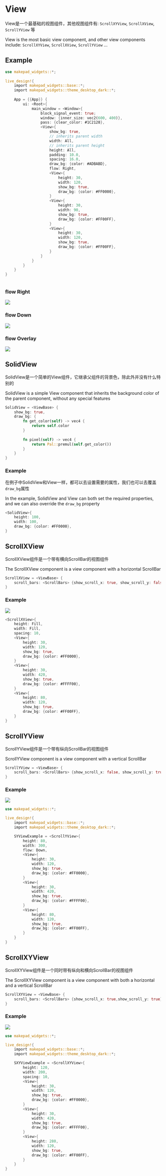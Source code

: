 # View

View是一个最基础的视图组件，其他视图组件有: `ScrollXYView`, `ScrollXView`, `ScrollYView` 等

View is the most basic view component, and other view components include: `ScrollXYView`, `ScrollXView`, `ScrollYView` ...

## Example

```rust
use makepad_widgets::*;
       
live_design!{
    import makepad_widgets::base::*;
    import makepad_widgets::theme_desktop_dark::*; 
    
    App = {{App}} {
        ui: <Root>{
            main_window = <Window>{
                block_signal_event: true;
                window: {inner_size: vec2(600, 400)},
                pass: {clear_color: #1C2128},
                <View>{
                    show_bg: true,
                    // inherits parent width
                    width: All,
                    // inherits parent height
                    height: All,
                    padding: 10.0,
                    spacing: 16.0,
                    draw_bg: {color: #ADBABD},
                    flow: Right,
                    <View>{
                        height: 30,
                        width: 120,
                        show_bg: true,
                        draw_bg: {color: #FF0000},
                    }
                    <View>{
                        height: 30,
                        width: 90,
                        show_bg: true,
                        draw_bg: {color: #FF00FF},
                    }
                    <View>{
                        height: 30,
                        width: 120,
                        show_bg: true,
                        draw_bg: {color: #FF00FF},
                    }
                }
            }
        }
    }
}  
 
```

### flow Right
![](../../../static/widget/view_flow_right.png)
### flow Down
![](../../../static/widget/view_flow_down.png)
### flow Overlay
![](../../../static/widget/view_flow_overlay.png)


## SolidView

SolidView是一个简单的View组件，它继承父组件的背景色，除此外并没有什么特别的

SolidView is a simple View component that inherits the background color of the parent component, without any special features
```rust
SolidView = <ViewBase> {
    show_bg: true, 
    draw_bg: {
        fn get_color(self) -> vec4 {
            return self.color
        }
        
        fn pixel(self) -> vec4 {
            return Pal::premul(self.get_color())
        }
    }
}
```

### Example

在例子中SolidView和View一样，都可以去设置需要的属性，我们也可以去覆盖`draw_bg`属性

In the example, SolidView and View can both set the required properties, and we can also override the `draw_bg` property

```rust
<SolidView>{
    height: 100,
    width: 100,
    draw_bg: {color: #FF0000},
}
```

## ScrollXView

ScrollXView组件是一个带有横向ScrollBar的视图组件

The ScrollXView component is a view component with a horizontal ScrollBar
```rust
ScrollXView = <ViewBase> {
    scroll_bars: <ScrollBars> {show_scroll_x: true, show_scroll_y: false}
}
```

### Example

![](../../../static/widget/scrollxview.png)

```rust
<ScrollXView>{
    height: Fill,
    width: Fill,
    spacing: 10,
    <View>{
        height: 30,
        width: 120,
        show_bg: true,
        draw_bg: {color: #FF0000},
    }
    <View>{
        height: 30,
        width: 420,
        show_bg: true,
        draw_bg: {color: #FFFF00},
    }
    <View>{
        height: 80,
        width: 120,
        show_bg: true,
        draw_bg: {color: #FF00FF},
    }
}
```

## ScrollYView

ScrollYView组件是一个带有纵向ScrollBar的视图组件

ScrollYView component is a view component with a vertical ScrollBar

```rust
ScrollYView = <ViewBase> {
    scroll_bars: <ScrollBars> {show_scroll_x: false, show_scroll_y: true}
}
```

### Example

![](../../../static/widget/scrollyview.png)

```rust
use makepad_widgets::*;

live_design!{
    import makepad_widgets::base::*;
    import makepad_widgets::theme_desktop_dark::*; 

    SYViewExample = <ScrollYView>{
        height: 80,
        width: 300,
        flow: Down,
        <View>{
            height: 30,
            width: 120,
            show_bg: true,
            draw_bg: {color: #FF0000},
        }
        <View>{
            height: 30,
            width: 420,
            show_bg: true,
            draw_bg: {color: #FFFF00},
        }
        <View>{
            height: 80,
            width: 120,
            show_bg: true,
            draw_bg: {color: #FF00FF},
        }
    }
}
```

## ScrollXYView

ScrollXYView组件是一个同时带有纵向和横向ScrollBar的视图组件

The ScrollXYView component is a view component with both a horizontal and a vertical ScrollBar

```rust
ScrollXYView = <ViewBase> {
    scroll_bars: <ScrollBars> {show_scroll_x: true,show_scroll_y: true}
}
```
### Example

![](../../../static/widget/scrollxyview.png)

```rust
use makepad_widgets::*;

live_design!{
    import makepad_widgets::base::*;
    import makepad_widgets::theme_desktop_dark::*; 

    SXYViewExample = <ScrollXYView>{
        height: 120,
        width: 200,
        spacing: 10,
        <View>{
            height: 30,
            width: 120,
            show_bg: true,
            draw_bg: {color: #FF0000},
        }
        <View>{
            height: 30,
            width: 420,
            show_bg: true,
            draw_bg: {color: #FFFF00},
        }
        <View>{
            height: 280,
            width: 120,
            show_bg: true,
            draw_bg: {color: #FF00FF},
        }
    }
}
```